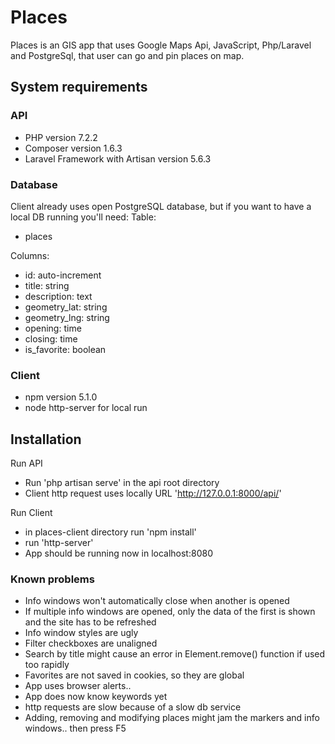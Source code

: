 # Places
Places is an GIS app that uses Google Maps Api, JavaScript, Php/Laravel and PostgreSql, that user can go and pin places on map.

## System requirements

### API
  * PHP version 7.2.2
  * Composer version 1.6.3
  * Laravel Framework with Artisan version 5.6.3

### Database
Client already uses open PostgreSQL database, but if you want to have a local DB running you'll need:
  Table: 
  * places

  Columns:
  * id: auto-increment
  * title: string
  * description: text
  * geometry_lat: string
  * geometry_lng: string
  * opening: time
  * closing: time
  * is_favorite: boolean

### Client
  * npm version 5.1.0
  * node http-server for local run

## Installation

Run API
  * Run 'php artisan serve' in the api root directory
  * Client http request uses locally URL 'http://127.0.0.1:8000/api/'

Run Client
  * in places-client directory run 'npm install'
  * run 'http-server'
  * App should be running now in localhost:8080

### Known problems
  * Info windows won't automatically close when another is opened
  * If multiple info windows are opened, only the data of the first is shown and the site has to be refreshed
  * Info window styles are ugly
  * Filter checkboxes are unaligned
  * Search by title might cause an error in Element.remove() function if used too rapidly
  * Favorites are not saved in cookies, so they are global
  * App uses browser alerts..
  * App does now know keywords yet
  * http requests are slow because of a slow db service
  * Adding, removing and modifying places might jam the markers and info windows.. then press F5